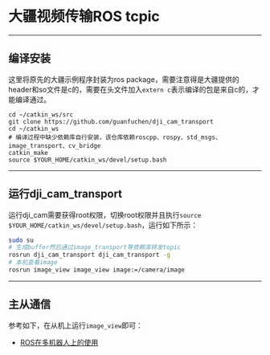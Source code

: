 # 大疆视频传输ROS tcpic

---
## 编译安装

这里将原先的大疆示例程序封装为ros package，需要注意得是大疆提供的header和so文件是c的，需要在头文件加入`extern c`表示编译的包是来自c的，才能编译通过。
```
cd ~/catkin_ws/src
git clone https://github.com/guanfuchen/dji_cam_transport
cd ~/catkin_ws
# 编译过程中缺少依赖库自行安装，该仓库依赖roscpp、rospy、std_msgs、image_transport、cv_bridge
catkin_make
source $YOUR_HOME/catkin_ws/devel/setup.bash
```

---
## 运行dji_cam_transport

运行dji_cam需要获得root权限，切换root权限并且执行```source $YOUR_HOME/catkin_ws/devel/setup.bash```，运行如下所示：

```bash
sudo su
# 生成buffer然后通过image_transport等依赖库转发topic
rosrun dji_cam_transport dji_cam_transport -g
# 本机查看image
rosrun image_view image_view image:=/camera/image
```

---
## 主从通信

参考如下，在从机上运行`image_view`即可：
- [ROS在多机器人上的使用](http://wiki.ros.org/cn/ROS/Tutorials/MultipleMachines)